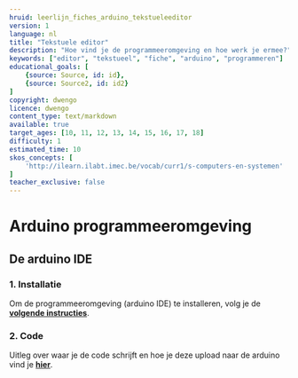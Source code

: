 ```yaml
---
hruid: leerlijn_fiches_arduino_tekstueleeditor
version: 1
language: nl
title: "Tekstuele editor"
description: "Hoe vind je de programmeeromgeving en hoe werk je ermee?"
keywords: ["editor", "tekstueel", "fiche", "arduino", "programmeren"]
educational_goals: [
    {source: Source, id: id}, 
    {source: Source2, id: id2}
]
copyright: dwengo
licence: dwengo
content_type: text/markdown
available: true
target_ages: [10, 11, 12, 13, 14, 15, 16, 17, 18]
difficulty: 1
estimated_time: 10
skos_concepts: [
    'http://ilearn.ilabt.imec.be/vocab/curr1/s-computers-en-systemen'
]
teacher_exclusive: false
---
```


<div class="dwengo_content fiche">
    <h1 class="title">Arduino programmeeromgeving</h1>
    <h2 class="subtitle">De arduino IDE</h2>
    <div class="items">
        <div class="info_item item">
            <h3 class="info_item_title">1. Installatie</h3>
            <p class="info_item_content">
                Om de programmeeromgeving (arduino IDE) te installeren, volg je de <a href="https://docs.arduino.cc/software/ide-v2/tutorials/getting-started/ide-v2-downloading-and-installing/"><strong>volgende instructies</strong></a>.
            </p>
        </div>
        <div class="info_item item">
            <h3 class="info_item_title">2. Code</h3>
            <p class="info_item_content">
                Uitleg over waar je de code schrijft en hoe je deze upload naar de arduino vind je <a href="https://docs.arduino.cc/software/ide-v2/tutorials/getting-started/ide-v2-uploading-a-sketch/)"><strong>hier</strong></a>.
            </p>
        </div>       
        </div>
    </div>
</div>